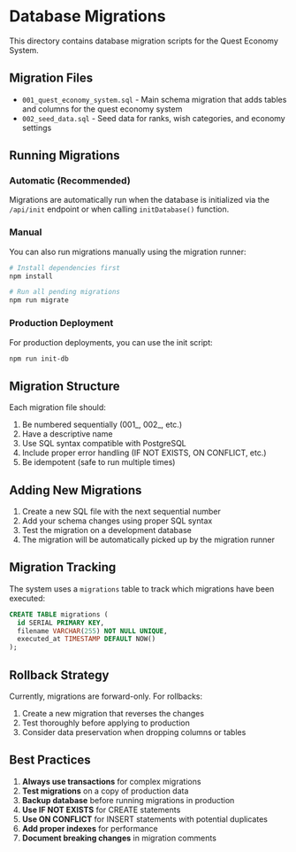 # Database Migrations

This directory contains database migration scripts for the Quest Economy System.

## Migration Files

- `001_quest_economy_system.sql` - Main schema migration that adds tables and columns for the quest economy system
- `002_seed_data.sql` - Seed data for ranks, wish categories, and economy settings

## Running Migrations

### Automatic (Recommended)
Migrations are automatically run when the database is initialized via the `/api/init` endpoint or when calling `initDatabase()` function.

### Manual
You can also run migrations manually using the migration runner:

```bash
# Install dependencies first
npm install

# Run all pending migrations
npm run migrate
```

### Production Deployment
For production deployments, you can use the init script:

```bash
npm run init-db
```

## Migration Structure

Each migration file should:
1. Be numbered sequentially (001_, 002_, etc.)
2. Have a descriptive name
3. Use SQL syntax compatible with PostgreSQL
4. Include proper error handling (IF NOT EXISTS, ON CONFLICT, etc.)
5. Be idempotent (safe to run multiple times)

## Adding New Migrations

1. Create a new SQL file with the next sequential number
2. Add your schema changes using proper SQL syntax
3. Test the migration on a development database
4. The migration will be automatically picked up by the migration runner

## Migration Tracking

The system uses a `migrations` table to track which migrations have been executed:

```sql
CREATE TABLE migrations (
  id SERIAL PRIMARY KEY,
  filename VARCHAR(255) NOT NULL UNIQUE,
  executed_at TIMESTAMP DEFAULT NOW()
);
```

## Rollback Strategy

Currently, migrations are forward-only. For rollbacks:
1. Create a new migration that reverses the changes
2. Test thoroughly before applying to production
3. Consider data preservation when dropping columns or tables

## Best Practices

1. **Always use transactions** for complex migrations
2. **Test migrations** on a copy of production data
3. **Backup database** before running migrations in production
4. **Use IF NOT EXISTS** for CREATE statements
5. **Use ON CONFLICT** for INSERT statements with potential duplicates
6. **Add proper indexes** for performance
7. **Document breaking changes** in migration comments
